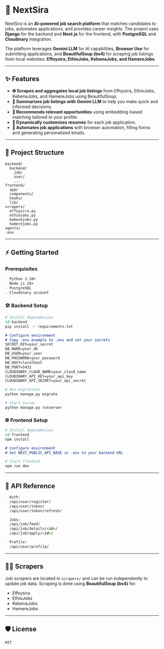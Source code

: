 # 🚀 NextSira

NextSira is an **AI-powered job search platform** that matches candidates to jobs, automates applications, and provides career insights. The project uses **Django** for the backend and **Next.js** for the frontend, with **PostgreSQL** and **Cloudinary** integration.  

The platform leverages **Gemini LLM** for AI capabilities, **Browser Use** for submitting applications, and **BeautifulSoup (bs4)** for scraping job listings from local websites: **Effoysira, EthioJobs, KebenaJobs, and HamereJobs**.

---

## ✨ Features

- **🌐 Scrapes and aggregates local job listings** from Effoysira, EthioJobs, KebenaJobs, and HamereJobs using BeautifulSoup.  
- **📝 Summarizes job listings with Gemini LLM** to help you make quick and informed decisions.  
- **🎯 Recommends relevant opportunities** using embedding-based matching tailored to your profile.  
- **📄 Dynamically customizes resumes** for each job application.  
- **🤖 Automates job applications** with browser automation, filling forms and generating personalized emails.

---

## 📂 Project Structure

```plaintext
backend/
  backend/
    job/
    user/
    ...
frontend/
  app/
  components/
  hooks/
  lib/
scrapers/
  effoysira.py
  ethiojobs.py
  kebenajobs.py
  hamerejobs.py
agents/
.env
````

---

## ⚡ Getting Started

### Prerequisites

```markdown
- Python 3.10+
- Node.js 18+
- PostgreSQL
- Cloudinary account
```

### 🛠 Backend Setup

```bash
# Install dependencies
cd backend
pip install -r requirements.txt
```

```markdown
# Configure environment
# Copy .env.example to .env and set your secrets
SECRET_KEY=your_secret
DB_NAME=your_db
DB_USER=your_user
DB_PASSWORD=your_password
DB_HOST=localhost
DB_PORT=5432
CLOUDINARY_CLOUD_NAME=your_cloud_name
CLOUDINARY_API_KEY=your_api_key
CLOUDINARY_API_SECRET=your_api_secret
```

```bash
# Run migrations
python manage.py migrate

# Start server
python manage.py runserver
```

### 🌐 Frontend Setup

```bash
# Install dependencies
cd frontend
npm install
```

```markdown
# Configure environment
# Set NEXT_PUBLIC_API_BASE in .env to your backend URL
```

```bash
# Start frontend
npm run dev
```

---

## 📡 API Reference

```markdown
- Auth:
  /api/user/register/
  /api/user/token/
  /api/user/token/refresh/

- Jobs:
  /api/job/feed/
  /api/job/details/<id>/
  /api/job/apply/<id>/

- Profile:
  /api/user/profile/
```

---

## 🕵️‍♂️ Scrapers

Job scrapers are located in `scrapers/` and can be run independently to update job data.
Scraping is done using **BeautifulSoup (bs4)** for:

* Effoysira
* EthioJobs
* KebenaJobs
* HamereJobs

---

## 🛡 License

```markdown
MIT
```

